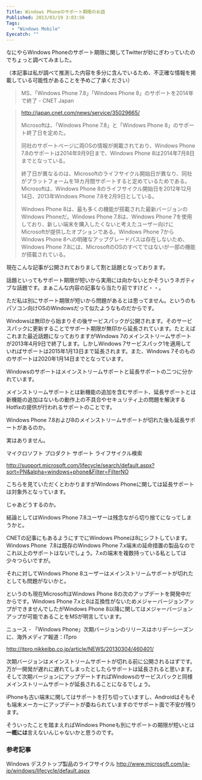 ```yaml
---
Title: Windows Phoneのサポート期限のお話
Published: 2013/03/19 3:03:56
Tags:
  - "Windows Mobile"
Eyecatch: ""
---
```

なにやらWindows Phoneのサポート期限に関してTwitterが妙にぎわっていたのでちょっと調べてみました。

（本記事は私が調べて推測した内容を多分に含んでいるため、不正確な情報を掲載している可能性があることを予めご了承ください）

> MS、「Windows Phone 7.8」「Windows Phone 8」のサポートを2014年で終了 - CNET Japan

> http://japan.cnet.com/news/service/35029665/
>
> Microsoftは、「Windows Phone 7.8」と「Windows Phone 8」のサポート終了日を定めた。
>
> 同社のサポートページに両OSの情報が掲載されており、Windows Phone 7.8のサポートは2014年9月9日まで、Windows Phone 8は2014年7月8日までとなっている。
>
> 終了日が異なるのは、Microsoftのライフサイクル開始日が異なり、同社がプラットフォームを18カ月間サポートすると定めているためである。Microsoftは、Windows Phone 8のライフサイクル開始日を2012年12月14日、2013年Windows Phone 7.8を2月9日としている。
>
> Windows Phone 8は、最も多くの機能が搭載された最新バージョンのWindows Phoneだ。Windows Phone 7.8は、Windows Phone 7を使用しており、新しい端末を購入したくないと考えたユーザー向けにMicrosoftが提供したオプションである。Windows Phone 7からWindows Phone 8への明確なアップグレードパスは存在しないため、Windows Phone 7.8には、MicrosoftのOSのすべてではないが一部の機能が搭載されている。

現在こんな記事が公開されておりまして割と話題となっております。

話題といってもサポート期限が短いから実用には向かないとかそういうネガティブな話題です。まぁこんな内容の記事なら当たり前ですけど・・。

ただ私は別にサポート期限が短いから問題があるとは思ってません。というのもパソコン向けOSのWindowsだって似たようなものだからです。

Windowsは無印から始まりその後サービスパックが公開されます。そのサービスパックに更新することでサポート期限が無印から延長されています。たとえばこれまた最近話題になっておりますがWindows 7のメインストリームサポートが2013年4月9日で終了します。しかしWindows 7サービスパック1を適用していればサポートは2015年1月13日まで延長されます。また、Windows 7そのもののサポートは2020年1月14日までとなっています。

Windowsのサポートはメインストリームサポートと延長サポートの二つに分かれています。

メインストリームサポートとは新機能の追加を含むサポート、延長サポートとは新機能の追加はないもの動作上の不具合やセキュリティ上の問題を解決するHotfixの提供が行われるサポートのことです。

Windows Phone 7.8および8のメインストリームサポートが切れた後も延長サポートがあるのか。

実はありません。

マイクロソフト プロダクト サポート ライフサイクル検索

http://support.microsoft.com/lifecycle/search/default.aspx?sort=PN&alpha=windows+phone&Filter=FilterNO

こちらを見ていただくとわかりますがWindows Phoneに関しては延長サポートは対象外となっています。

じゃあどうするのか。

結論としてはWindows Phone 7.8ユーザーは残念ながら切り捨てになってしまうかと。

CNETの記事にもあるようにすでにWindows Phoneは8にシフトしています。Windows Phone&nbsp; 7.8は既存のWindows Phone 7.x端末の延命措置の製品なのでこれ以上のサポートはないでしょう。7.xの端末を複数持っている私としては少々つらいですが。

それに対してWindows Phone 8ユーザーはメインストリームサポートが切れたとしても問題がないかと。

というのも現在MicrosoftはWindows Phone 8の次のアップデートを開発中だからです。Windows Phone 7.xと8は互換性がないためメジャーバージョンアップができませんでしたがWindows Phone 8以降に関してはメジャーバージョンアップが可能であることをMSが明言しています。

ニュース - 「Windows Phone」次期バージョンのリリースはホリデーシーズンに、海外メディア報道：ITpro

http://itpro.nikkeibp.co.jp/article/NEWS/20130304/460401/

次期バージョンはメインストリームサポートが切れる前に公開されるはずです。万が一開発が遅れに遅れてしまったとしたらサポートは延長されると思います。そして次期バージョンにアップデートすればWindowsのサービスパックと同様メインストリームサポートが延長されることになるでしょう。

iPhoneも古い端末に関してはサポートを打ち切っていますし、Androidはそもそも端末メーカーにアップデートが委ねられていますのでサポート面で不安が残ります。

そういったことを踏まえればWindows Phoneも別にサポートの期限が短いとは**一概には**言えないんじゃないかと思うのです。

### 参考記事

Windows デスクトップ製品のライフサイクル
http://www.microsoft.com/ja-jp/windows/lifecycle/default.aspx